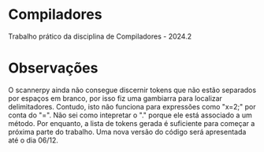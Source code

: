 # Compiladores
Trabalho prático da disciplina de Compiladores - 2024.2

# Observações
O scannerpy ainda não consegue discernir tokens que não estão separados por espaços em branco, por isso fiz uma gambiarra para localizar delimitadores.
Contudo, isto não funciona para expressões como "x=2;" por conta do "=".
Não sei como intepretar o "." porque ele está associado a um método.
Por enquanto, a lista de tokens gerada é suficiente para começar a próxima parte do trabalho.
Uma nova versão do código será apresentada até o dia 06/12.